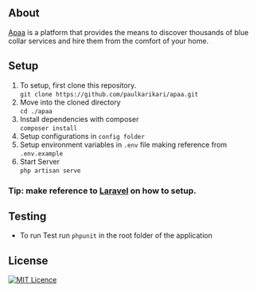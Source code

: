 ## About

[Apaa](http://apaa-gh.herokuapp.com/) is a platform that provides the means to discover thousands of blue collar services and hire  them from the comfort of your home.  

## Setup

1. To setup, first clone this repository.  
   ```git clone https://github.com/paulkarikari/apaa.git ```
2. Move into the cloned directory  
	``` cd ./apaa ```
3. Install dependencies with composer  
	``` composer install ```
4. Setup configurations in ```config folder```  
5. Setup environment variables in ```.env``` file making reference from ```.env.example```
6. Start Server  
   ```php artisan serve```  
### Tip: make reference to [Laravel](https://laravel.com) on how to setup.  

## Testing   
* To run Test run ```phpunit``` in the root folder of the application  

## License  

[![MIT Licence](https://badges.frapsoft.com/os/mit/mit.svg?v=103)](https://opensource.org/licenses/mit-license.php)
